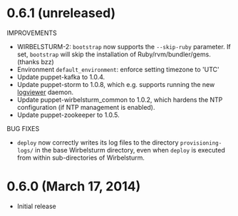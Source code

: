 # 0.6.1 (unreleased)

IMPROVEMENTS

* WIRBELSTURM-2: `bootstrap` now supports the `--skip-ruby` parameter.  If set, `bootstrap` will skip the installation
  of Ruby/rvm/bundler/gems. (thanks bzz)
* Environment `default_environment`: enforce setting timezone to 'UTC'
* Update puppet-kafka to 1.0.4.
* Update puppet-storm to 1.0.8, which e.g. supports running the new
  [logviewer](http://storm.incubator.apache.org/2013/12/08/storm090-released.html) daemon.
* Update puppet-wirbelsturm_common to 1.0.2, which hardens the NTP configuration (if NTP management is enabled).
* Update puppet-zookeeper to 1.0.5.

BUG FIXES

* `deploy` now correctly writes its log files to the directory `provisioning-logs/` in the base Wirbelsturm directory,
  even when `deploy` is executed from within sub-directories of Wirbelsturm.


# 0.6.0 (March 17, 2014)

* Initial release

